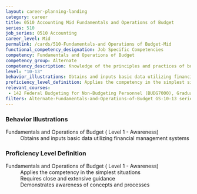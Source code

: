 ```yaml
---
layout: career-planning-landing
category: career
title: 0510 Accounting Mid Fundamentals and Operations of Budget
series: 510
job_series: 0510 Accounting
career_level: Mid
permalink: /cards/510-Fundamentals-and Operations of Budget-Mid
functional_competency_designation: Job Specific Competencies
competency: Fundamentals and Operations of Budget
competency_group: Alternate
competency_description: Knowledge of the principles and practices of budget administration and analysis; including preparing, justifying, reporting on, and executing the budget; and the relationships among program, budget, accounting, and reporting systems
level: "10-13"
behavior_illustrations: Obtains and inputs basic data utilizing financial management systems
proficiency_level_definition: Applies the competency in the simplest situations ? Requires close and extensive guidance ? Demonstrates awareness of concepts and processes
relevant_courses: 
 - 142 Federal Budgeting for Non-Budgeting Personnel (BUDG7000), Graduate School USA, <a href="https://www.graduateschool.edu/solr-search/content?keys=BUDG7000">https://www.graduateschool.edu/solr-search/content?keys=BUDG7000</a>
filters: Alternate-Fundamentals-and-Operations-of-Budget GS-10-13 series-0510
---
```


<div class="desktop:grid-col-6 margin-y-205">
  <div class="border-top-05 bg-white padding-2 shadow-5 height-full members-hover border-1px border-gray-30 border-top-orange radius-lg">
    <h3>Behavior Illustrations</h3>
    <dl class="text-base"><dt>Fundamentals and Operations of Budget ( Level 1 - Awareness)</dt><dd>Obtains and inputs basic data utilizing financial management systems</dd></dl>
  </div>
</div>
<div class="desktop:grid-col-6 margin-y-205">
  <div class="border-top-05 bg-white padding-2 shadow-5 height-full members-hover border-1px border-gray-30 border-top-orange radius-lg">
    <h3>Proficiency Level Definition</h3>
    <dl class="text-base"><dt>Fundamentals and Operations of Budget ( Level 1 - Awareness)</dt><dd>Applies the competency in the simplest situations </dd><dd> Requires close and extensive guidance </dd><dd> Demonstrates awareness of concepts and processes</dd></dl>
  </div>
</div>